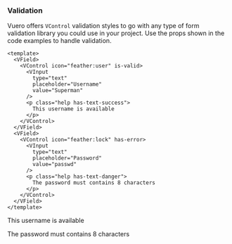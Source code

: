 ### Validation

Vuero offers `VControl` validation styles to go with any type of
form validation library you could use in your project.
Use the props shown in the code examples to handle validation.

<!--code-->

```vue
<template>
  <VField>
    <VControl icon="feather:user" is-valid>
      <VInput
        type="text"
        placeholder="Username"
        value="Superman"
      />
      <p class="help has-text-success">
        This username is available
      </p>
    </VControl>
  </VField>
  <VField>
    <VControl icon="feather:lock" has-error>
      <VInput
        type="text"
        placeholder="Password"
        value="passwd"
      />
      <p class="help has-text-danger">
        The password must contains 8 characters
      </p>
    </VControl>
  </VField>
</template>
```

<!--/code-->

<!--example-->

<form method="post" novalidate @submit.prevent>
  <VField>
    <VControl icon="feather:user" is-valid>
      <VInput
        type="text"
        placeholder="Username"
        value="Superman"
        autocomplete="username"
      />
      <p class="help has-text-success">This username is available</p>
    </VControl>
  </VField>
  <VField>
    <VControl icon="feather:lock" has-error>
      <VInput
        type="text"
        placeholder="Password"
        value="passwd"
        autocomplete="current-password"
      />
      <p class="help has-text-danger">The password must contains 8 characters</p>
    </VControl>
  </VField>
</form>

<!--/example-->
